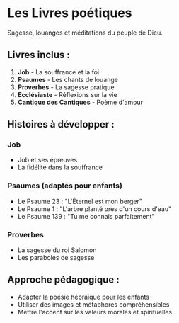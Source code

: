 # Les Livres poétiques

Sagesse, louanges et méditations du peuple de Dieu.

## Livres inclus :

1. **Job** - La souffrance et la foi
2. **Psaumes** - Les chants de louange
3. **Proverbes** - La sagesse pratique
4. **Ecclésiaste** - Réflexions sur la vie
5. **Cantique des Cantiques** - Poème d'amour

## Histoires à développer :

### Job
- Job et ses épreuves
- La fidélité dans la souffrance

### Psaumes (adaptés pour enfants)
- Le Psaume 23 : "L'Éternel est mon berger"
- Le Psaume 1 : "L'arbre planté près d'un cours d'eau"
- Le Psaume 139 : "Tu me connais parfaitement"

### Proverbes
- La sagesse du roi Salomon
- Les paraboles de sagesse

## Approche pédagogique :
- Adapter la poésie hébraïque pour les enfants
- Utiliser des images et métaphores compréhensibles
- Mettre l'accent sur les valeurs morales et spirituelles
